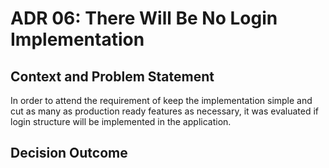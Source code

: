 # ADR 06: There Will Be No Login Implementation

## Context and Problem Statement

In order to attend the requirement of keep the implementation simple and cut as many as production ready features 
as necessary, it was evaluated if login structure will be implemented in the application.

## Decision Outcome

